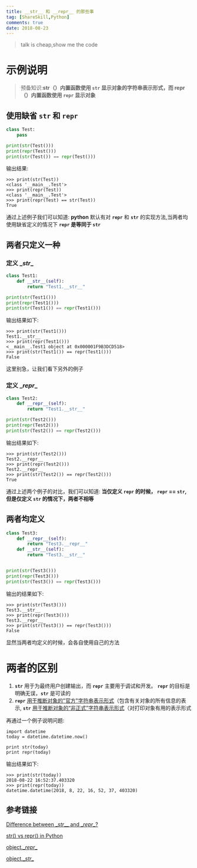 ```yaml
---
title: __str__ 和 __repr__ 的那些事
tag: [ShareSkill,Python]
comments: true
date: 2018-08-23
---
```






> talk is cheap,show me the code

# 示例说明

>预备知识:**str（）内置函数使用 <code>__str__</code> 显示对象的字符串表示形式，而 repr（）内置函数使用 <code>__repr__</code> 显示对象**

## 使用缺省 <code>__str__</code> 和 <code>__repr__</code>

```python
class Test:
	pass

print(str(Test()))
print(repr(Test()))
print(str(Test()) == repr(Test()))
```

输出结果:

```
>>> print(str(Test))
<class '__main__.Test'>
>>> print(repr(Test))
<class '__main__.Test'>
>>> print(repr(Test) == str(Test))
True
```

通过上述例子我们可以知道: **python** 默认有对 <code>__repr__</code> 和 <code>__str__</code> 的实现方法,当两者均使用缺省定义的情况下 **<code>__repr__</code> 是等同于 <code>__str__</code>**

## 两者只定义一种 

### 定义 \__str__

```python
class Test1:
	def __str__(self):
    	return "Test1.__str__"

print(str(Test1()))
print(repr(Test1()))
print(str(Test1()) == repr(Test1()))
```

输出结果如下:

```
>>> print(str(Test1()))
Test1.__str__
>>> print(repr(Test1()))
<__main__.Test1 object at 0x000001F9B3DCD518>
>>> print(str(Test1()) == repr(Test1()))
False
```

这里别急，让我们看下另外的例子

### 定义 \__repr__

```python
class Test2:
	def __repr__(self):
    	return "Test1.__str__"

print(str(Test2()))
print(repr(Test2()))
print(str(Test2()) == repr(Test2()))
```

输出结果如下:

```
>>> print(str(Test2()))
Test2.__repr__
>>> print(repr(Test2()))
Test2.__repr__
>>> print(str(Test2()) == repr(Test2()))
True
```

通过上述两个例子的对比，我们可以知道: **当仅定义 <code>__repr__</code> 的时候， <code>__repr__</code> == <code>__str__</code>, 但是仅定义 <code>__str__</code> 的情况下，两者不相等**

## 两者均定义

```python
class Test3:
	def __repr__(self):
    	return "Test3.__repr__"
    def __str__(self):
    	return "Test3.__str__"


print(str(Test3()))
print(repr(Test3()))
print(str(Test3()) == repr(Test3()))
```



输出的结果如下:

```
>>> print(str(Test3()))
Test3.__str__
>>> print(repr(Test3()))
Test3.__repr__
>>> print(str(Test3()) == repr(Test3()))
False
```

显然当两者均定义的时候，会各自使用自己的方法

# 两者的区别

1.	<code>__str__</code> 用于为最终用户创建输出，而 <code>__repr__</code> 主要用于调试和开发。 <code>__repr__</code> 的目标是明确无误，<code>__str__</code> 是可读的
2.  <code>__repr__</code> [用于推断对象的"官方"字符串表示形式](https://docs.python.org/3/reference/datamodel.html#object.__repr__)（包含有关对象的所有信息的表示, <code>__str__</code> [用于推断对象的“非正式”字符串表示形式](https://docs.python.org/3/reference/datamodel.html#object.__str__)（对打印对象有用的表示形式


再通过一个例子说明问题:

```
import datetime
today = datetime.datetime.now()
 
print str(today)
print repr(today)  
```

输出结果如下:

```
>>> print(str(today))
2018-08-22 16:52:37.403320
>>> print(repr(today))
datetime.datetime(2018, 8, 22, 16, 52, 37, 403320)
```

## 参考链接

[Difference between \__str___ and \__repr__?](https://stackoverflow.com/questions/1436703/difference-between-str-and-repr)

[str() vs repr() in Python](https://www.geeksforgeeks.org/str-vs-repr-in-python/)

[object.\__repr__](https://docs.python.org/3/reference/datamodel.html#object.__repr__)

[object.\__str__](https://docs.python.org/3/reference/datamodel.html#object.__str__)






